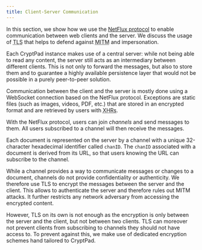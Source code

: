 ```yaml
---
title: Client-Server Communication
---
```


In this section, we show how we use the [NetFlux
protocol](https://github.com/openpaas-ng/netflux-spec2/blob/master/specification.md)
to enable communication between web clients and the server.
We discuss the usage of <abbr title="Transport Layer Security">TLS</abbr> that
helps to defend against <abbr title="Machine in the Middle">MITM</abbr> and
impersonation.

Each CryptPad instance makes use of a central server: while not being
able to read any content, the server still acts as an intermediary
between different clients.
This is not only to forward the messages, but also to store them and to
guarantee a highly available persistence layer that would not be possible in a
purely peer-to-peer solution.

Communication between the client and the server is mostly done using a
WebSocket connection based on the NetFlux protocol.
Exceptions are static files (such as images, videos, PDF, etc.) that are stored
in an encrypted format and are retrieved by users with <abbr
title="XMLHttpRequest">XHRs</abbr>.

With the NetFlux protocol, users can join *channels* and send messages
to them.
All users subscribed to a channel will then receive the messages.

Each document is represented on the server by a channel with a unique
32-character hexadecimal identifier called `chanID`. The `chanID` associated
with a document is derived from its URL, so that users knowing the URL can
subscribe to the channel.

While a channel provides a way to communicate messages or changes to a
document, channels do not provide confidentiality or authenticity. We
therefore use TLS to encrypt the messages between the server and the client.
This allows to authenticate the server and therefore rules out
MITM attacks.
It further restricts any network adversary from accessing the encrypted content.

However, TLS on its own is not enough as the encryption is only between the
server and the client, but not between two clients.
TLS can moreover not prevent clients from subscribing to channels they should
not have access to.
To prevent against this, we make use of dedicated encryption schemes hand
tailored to CryptPad.
